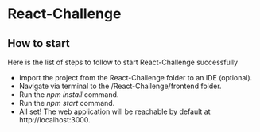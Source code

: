 # React-Challenge
## How to start 
Here is the list of steps to follow to start React-Challenge successfully

* Import the project from the  React-Challenge folder to an IDE (optional). 
* Navigate via terminal to the /React-Challenge/frontend folder. 
* Run the *npm install* command. 
* Run the *npm start* command. 
* All set! The web application will be reachable by default at http://localhost:3000.